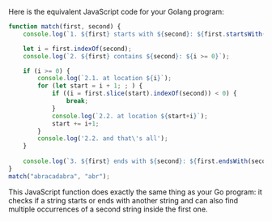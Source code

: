 Here is the equivalent JavaScript code for your Golang program: 

```javascript
function match(first, second) {
    console.log(`1. ${first} starts with ${second}: ${first.startsWith(second)}`);

    let i = first.indexOf(second);
    console.log(`2. ${first} contains ${second}: ${i >= 0}`);

    if (i >= 0) {
        console.log(`2.1. at location ${i}`);
        for (let start = i + 1; ; ) {
            if ((i = first.slice(start).indexOf(second)) < 0) {
                break;
            }
            console.log(`2.2. at location ${start+i}`);
            start += i+1;
        }
        console.log('2.2. and that\'s all');
    }
  
    console.log(`3. ${first} ends with ${second}: ${first.endsWith(second)}`);
}
match("abracadabra", "abr");
```
This JavaScript function does exactly the same thing as your Go program: it checks if a string starts or ends with another string and can also find multiple occurrences of a second string inside the first one.
